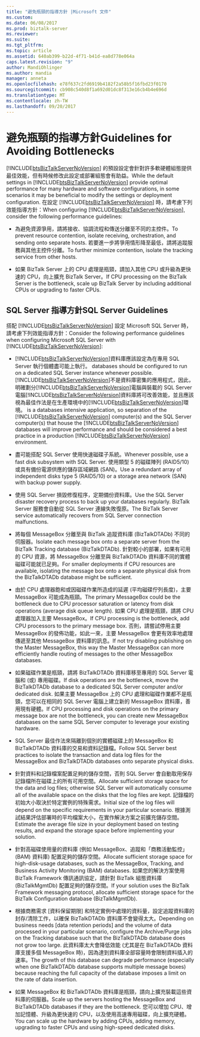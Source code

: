 ```yaml
---
title: "避免瓶頸的指導方針 |Microsoft 文件"
ms.custom: 
ms.date: 06/08/2017
ms.prod: biztalk-server
ms.reviewer: 
ms.suite: 
ms.tgt_pltfrm: 
ms.topic: article
ms.assetid: 640ab399-b22d-4f71-b41d-ea8d778e064a
caps.latest.revision: "9"
author: MandiOhlinger
ms.author: mandia
manager: anneta
ms.openlocfilehash: e78f637c2fd6919b4182f2a58b5f16fbd23f0170
ms.sourcegitcommit: cb908c540d8f1a692d01dc8f313e16cb4b4e696d
ms.translationtype: MT
ms.contentlocale: zh-TW
ms.lasthandoff: 09/20/2017
---
```

# <a name="guidelines-for-avoiding-bottlenecks"></a><span data-ttu-id="c1524-102">避免瓶頸的指導方針</span><span class="sxs-lookup"><span data-stu-id="c1524-102">Guidelines for Avoiding Bottlenecks</span></span>
<span data-ttu-id="c1524-103">[!INCLUDE[btsBizTalkServerNoVersion](../includes/btsbiztalkservernoversion-md.md)] 的預設設定會針對許多軟硬體組態提供最佳效能，但有時候修改此設定或部署組態會有助益。</span><span class="sxs-lookup"><span data-stu-id="c1524-103">While the default settings in [!INCLUDE[btsBizTalkServerNoVersion](../includes/btsbiztalkservernoversion-md.md)] provide optimal performance for many hardware and software configurations, in some scenarios it may be beneficial to modify the settings or deployment configuration.</span></span> <span data-ttu-id="c1524-104">在設定 [!INCLUDE[btsBizTalkServerNoVersion](../includes/btsbiztalkservernoversion-md.md)] 時，請考慮下列效能指導方針：</span><span class="sxs-lookup"><span data-stu-id="c1524-104">When configuring [!INCLUDE[btsBizTalkServerNoVersion](../includes/btsbiztalkservernoversion-md.md)], consider the following performance guidelines:</span></span>  
  
-   <span data-ttu-id="c1524-105">為避免資源爭用，請將接收、協調流程和傳送分離至不同的主控件。</span><span class="sxs-lookup"><span data-stu-id="c1524-105">To prevent resource contention, isolate receiving, orchestration, and sending onto separate hosts.</span></span> <span data-ttu-id="c1524-106">若要進一步將爭用情形降至最低，請將追蹤服務與其他主控件分離。</span><span class="sxs-lookup"><span data-stu-id="c1524-106">To further minimize contention, isolate the tracking service from other hosts.</span></span>  
  
-   <span data-ttu-id="c1524-107">如果 BizTalk Server 上的 CPU 處理是瓶頸，請加入其他 CPU 或升級為更快速的 CPU，向上擴充 BizTalk Server。</span><span class="sxs-lookup"><span data-stu-id="c1524-107">If CPU processing on the BizTalk Server is the bottleneck, scale up BizTalk Server by including additional CPUs or upgrading to faster CPUs.</span></span>  
  
## <a name="sql-server-guidelines"></a><span data-ttu-id="c1524-108">SQL Server 指導方針</span><span class="sxs-lookup"><span data-stu-id="c1524-108">SQL Server Guidelines</span></span>  
 <span data-ttu-id="c1524-109">搭配 [!INCLUDE[btsBizTalkServerNoVersion](../includes/btsbiztalkservernoversion-md.md)] 設定 Microsoft SQL Server 時，請考慮下列效能指導方針：</span><span class="sxs-lookup"><span data-stu-id="c1524-109">Consider the following performance guidelines when configuring Microsoft SQL Server with [!INCLUDE[btsBizTalkServerNoVersion](../includes/btsbiztalkservernoversion-md.md)]:</span></span>  
  
-   [!INCLUDE[btsBizTalkServerNoVersion](../includes/btsbiztalkservernoversion-md.md)]<span data-ttu-id="c1524-110">資料庫應該設定為在專用 SQL Server 執行個體盡可能上執行。</span><span class="sxs-lookup"><span data-stu-id="c1524-110"> databases should be configured to run on a dedicated SQL Server instance whenever possible.</span></span> [!INCLUDE[btsBizTalkServerNoVersion](../includes/btsbiztalkservernoversion-md.md)]<span data-ttu-id="c1524-111">不是資料庫密集的應用程式，因此，明確劃分[!INCLUDE[btsBizTalkServerNoVersion](../includes/btsbiztalkservernoversion-md.md)]電腦與裝載的 SQL Server 電腦[!INCLUDE[btsBizTalkServerNoVersion](../includes/btsbiztalkservernoversion-md.md)]資料庫將可改善效能，並且應該視為最佳作法是在生產環境中的[!INCLUDE[btsBizTalkServerNoVersion](../includes/btsbiztalkservernoversion-md.md)]環境。</span><span class="sxs-lookup"><span data-stu-id="c1524-111"> is a databases intensive application, so separation of the [!INCLUDE[btsBizTalkServerNoVersion](../includes/btsbiztalkservernoversion-md.md)] computer(s) and the SQL Server computer(s) that house the [!INCLUDE[btsBizTalkServerNoVersion](../includes/btsbiztalkservernoversion-md.md)] databases will improve performance and should be considered a best practice in a production [!INCLUDE[btsBizTalkServerNoVersion](../includes/btsbiztalkservernoversion-md.md)] environment.</span></span>  
  
-   <span data-ttu-id="c1524-112">盡可能搭配 SQL Server 使用快速磁碟子系統。</span><span class="sxs-lookup"><span data-stu-id="c1524-112">Whenever possible, use a fast disk subsystem with SQL Server.</span></span> <span data-ttu-id="c1524-113">使用類型 5 的磁碟陣列 (RAID5/10) 或具有備份電源供應的儲存區域網路 (SAN)。</span><span class="sxs-lookup"><span data-stu-id="c1524-113">Use a redundant array of independent disks type 5 (RAID5/10) or a storage area network (SAN) with backup power supply.</span></span>  
  
-   <span data-ttu-id="c1524-114">使用 SQL Server 損毀修復程序，定期備份資料庫。</span><span class="sxs-lookup"><span data-stu-id="c1524-114">Use the SQL Server disaster recovery process to back up your databases regularly.</span></span> <span data-ttu-id="c1524-115">BizTalk Server 服務會自動從 SQL Server 連線失敗復原。</span><span class="sxs-lookup"><span data-stu-id="c1524-115">The BizTalk Server service automatically recovers from SQL Server connection malfunctions.</span></span>  
  
-   <span data-ttu-id="c1524-116">將每個 MessageBox 分離至與 BizTalk 追蹤資料庫 (BizTalkDTADb) 不同的伺服器。</span><span class="sxs-lookup"><span data-stu-id="c1524-116">Isolate each message box onto a separate server from the BizTalk Tracking database (BizTalkDTADb).</span></span> <span data-ttu-id="c1524-117">針對較小的部署，如果有可用的 CPU 資源，將 MessageBox 分離至與 BizTalkDTADb 資料庫不同的實體磁碟可能就已足夠。</span><span class="sxs-lookup"><span data-stu-id="c1524-117">For smaller deployments if CPU resources are available, isolating the message box onto a separate physical disk from the BizTalkDTADb database might be sufficient.</span></span>  
  
-   <span data-ttu-id="c1524-118">由於 CPU 處理器飽和或因磁碟作業所造成的延遲 (平均磁碟佇列長度)，主要 MessageBox 可能成為瓶頸。</span><span class="sxs-lookup"><span data-stu-id="c1524-118">The primary MessageBox could be the bottleneck due to CPU processor saturation or latency from disk operations (average disk queue length).</span></span> <span data-ttu-id="c1524-119">如果 CPU 處理是瓶頸，請將 CPU 處理器加入主要 MessageBox。</span><span class="sxs-lookup"><span data-stu-id="c1524-119">If CPU processing is the bottleneck, add CPU processors to the primary message box.</span></span> <span data-ttu-id="c1524-120">否則，請嘗試停用主要 MessageBox 的發佈功能，如此一來，主要 MessageBox 會更有效率地處理傳遞至其他 MessageBox 資料庫的訊息。</span><span class="sxs-lookup"><span data-stu-id="c1524-120">If not try disabling publishing on the Master MessageBox, this way the Master MessageBox can more efficiently handle routing of messages to the other MessageBox databases.</span></span>  
  
-   <span data-ttu-id="c1524-121">如果磁碟作業是瓶頸，請將 BizTalkDTADb 資料庫移至專用的 SQL Server 電腦和 (或) 專用磁碟。</span><span class="sxs-lookup"><span data-stu-id="c1524-121">If disk operations are the bottleneck, move the BizTalkDTADb database to a dedicated SQL Server computer and/or dedicated disk.</span></span> <span data-ttu-id="c1524-122">如果主要 MessageBox 上的 CPU 處理和磁碟作業都不是瓶頸，您可以在相同的 SQL Server 電腦上建立新的 MessageBox 資料庫，善用現有硬體。</span><span class="sxs-lookup"><span data-stu-id="c1524-122">If CPU processing and disk operations on the primary message box are not the bottleneck, you can create new MessageBox databases on the same SQL Server computer to leverage your existing hardware.</span></span>  
  
-   <span data-ttu-id="c1524-123">SQL Server 最佳作法來隔離到個別的實體磁碟上的 MessageBox 和 BizTalkDTADb 資料庫的交易和資料記錄檔。</span><span class="sxs-lookup"><span data-stu-id="c1524-123">Follow SQL Server best practices to isolate the transaction and data log files for the MessageBox and BizTalkDTADb databases onto separate physical disks.</span></span>  
  
-   <span data-ttu-id="c1524-124">針對資料和記錄檔案配置足夠的儲存空間，否則 SQL Server 會自動取用保存記錄檔所在磁碟上的所有可用空間。</span><span class="sxs-lookup"><span data-stu-id="c1524-124">Allocate sufficient storage space for the data and log files; otherwise SQL Server will automatically consume all of the available space on the disks that the log files are kept.</span></span> <span data-ttu-id="c1524-125">記錄檔的初始大小取決於特定實例的特殊需求。</span><span class="sxs-lookup"><span data-stu-id="c1524-125">Initial size of the log files will depend on the specific requirements in your particular scenario.</span></span> <span data-ttu-id="c1524-126">根據測試結果評估部署時的平均檔案大小，在實作解決方案之前擴充儲存空間。</span><span class="sxs-lookup"><span data-stu-id="c1524-126">Estimate the average file size in your deployment based on testing results, and expand the storage space before implementing your solution.</span></span>  
  
-   <span data-ttu-id="c1524-127">針對高磁碟使用量的資料庫 (例如 MessageBox、追蹤和「商務活動監控」(BAM) 資料庫) 配置足夠的儲存空間。</span><span class="sxs-lookup"><span data-stu-id="c1524-127">Allocate sufficient storage space for high-disk-usage databases, such as the MessageBox, Tracking, and Business Activity Monitoring (BAM) databases.</span></span> <span data-ttu-id="c1524-128">如果您的解決方案使用 BizTalk Framework 傳訊通訊協定，請針對 BizTalk 組態資料庫 (BizTalkMgmtDb) 配置足夠的儲存空間。</span><span class="sxs-lookup"><span data-stu-id="c1524-128">If your solution uses the BizTalk Framework messaging protocol, allocate sufficient storage space for the BizTalk Configuration database (BizTalkMgmtDb).</span></span>  
  
-   <span data-ttu-id="c1524-129">根據商務需求 [資料保留期限] 和特定實例中處理的資料量，設定追蹤資料庫的封存/清除工作，以確保 BizTalkDTADb 資料庫不會變得太大。</span><span class="sxs-lookup"><span data-stu-id="c1524-129">Depending on business needs [data retention periods] and the volume of data processed in your particular scenario, configure the Archive/Purge jobs on the Tracking database such that the BizTalkDTADb database does not grow too large.</span></span> <span data-ttu-id="c1524-130">此資料庫太大會降低效能 (尤其是在 BizTalkDTADb 資料庫支援多個 MessageBox 時)，因為達到資料庫全部容量時會限制資料插入的速率。</span><span class="sxs-lookup"><span data-stu-id="c1524-130">The growth of this database can degrade performance (especially when one BizTalkDTADb database supports multiple message boxes) because reaching the full capacity of the database imposes a limit on the rate of data insertion.</span></span>  
  
-   <span data-ttu-id="c1524-131">如果 MessageBox 和 BizTalkDTADb 資料庫是瓶頸，請向上擴充裝載這些資料庫的伺服器。</span><span class="sxs-lookup"><span data-stu-id="c1524-131">Scale up the servers hosting the MessageBox and BizTalkDTADb databases if they are the bottleneck.</span></span> <span data-ttu-id="c1524-132">您可以增加 CPU、增加記憶體、升級為更快速的 CPU，以及使用高速專用磁碟，向上擴充硬體。</span><span class="sxs-lookup"><span data-stu-id="c1524-132">You can scale up the hardware by adding CPUs, adding memory, upgrading to faster CPUs and using high-speed dedicated disks.</span></span>